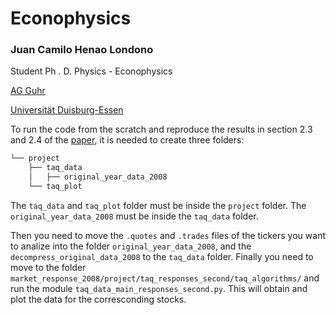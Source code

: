 # Econophysics

### Juan Camilo Henao Londono
Student
Ph . D. Physics - Econophysics

[AG Guhr](http://www.theo.physik.uni-duisburg-essen.de/tp/ags/guhr_dir/index.html)

[Universität Duisburg-Essen](https://www.uni-due.de/)

To run the code from the scratch and reproduce the results in section 2.3 and 2.4 of the [paper](https://link.springer.com/content/pdf/10.1140/epjb/e2016-60818-y.pdf), it is needed to create
three folders:

```bash
└── project
    ├── taq_data
    │   ├── original_year_data_2008
    └── taq_plot
``` 
The `taq_data` and `taq_plot` folder must be inside the `project` folder. The `original_year_data_2008` must be inside the
`taq_data` folder.

Then you need to move the `.quotes` and `.trades` files of the tickers you want to analize into the folder
`original_year_data_2008`, and the `decompress_original_data_2008` to the `taq_data` folder. Finally you need to move to the folder 
`market_response_2008/project/taq_responses_second/taq_algorithms/` and run the module `taq_data_main_responses_second.py`. 
This will obtain and plot the data for the corresconding stocks. 
